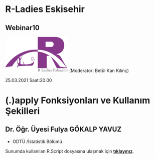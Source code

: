 # R-Ladies Eskisehir
## Webinar10

<img src="https://github.com/bkanx/R-Ladies-EskisehR-Stickers/blob/master/Init.png" width="200"> (Moderator: Betül Kan Kılınç)



25.03.2021 Saat:20.00

# (.)apply Fonksiyonları ve Kullanım Şekilleri

## Dr. Öğr. Üyesi Fulya GÖKALP YAVUZ

  
  - ODTÜ /İstatistik Bölümü

Sunumda kullanılan R.Script dosyasına ulaşmak için **[tıklayınız]()**.
